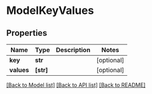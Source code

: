 # ModelKeyValues

## Properties
Name | Type | Description | Notes
------------ | ------------- | ------------- | -------------
**key** | **str** |  | [optional] 
**values** | **[str]** |  | [optional] 

[[Back to Model list]](../README.md#documentation-for-models) [[Back to API list]](../README.md#documentation-for-api-endpoints) [[Back to README]](../README.md)


